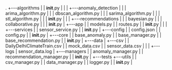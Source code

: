 .
+---algorithms
|   |   __init__.py
|   |
|   +---anomaly_detection
|   |   |   arima_algorithm.py
|   |   |   dbscan_algorithm.py
|   |   |   sarima_algorithm.py
|   |   |   stl_algorithm.py
|   |   |   __init__.py
|   |
|   +---recommendations
|   |   |   bayesian.py
|   |   |   collaborative.py
|   |   |   __init__.py
|
+---app
|   |   models.py
|   |   routes.py
|   |   __init__.py
|   |
|   +---services
|   |       sensor_service.py
|   |       __init__.py
|
+---config
|   |   config.json
|   |   config.py
|   |   __init__.py
|
+---core
|   |   base_anomaly.py
|   |   base_manager.py
|   |   base_recommendation.py
|   |   __init__.py
|
+---data
|   +---csv
|   |       DailyDelhiClimateTrain.csv
|   |       mock_data.csv
|   |       sensor_data.csv
|   |
|   +---logs
|           sensor_data.log
|
+---managers
|   |   anomaly_manager.py
|   |   recommendation_manager.py
|   |   __init__.py
|
+---tests
+---utils
|   |   csv_manager.py
|   |   data_manager.py
|   |   logger.py
|   |   __init__.py
|
